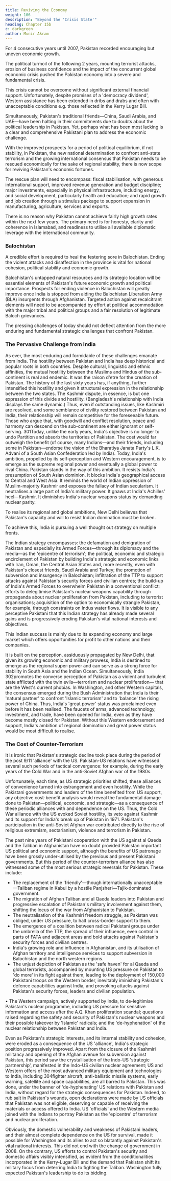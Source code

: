 ```yaml
---
title: Reviving the Economy
weight: 106
description: "Beyond the 'Crisis State'"
heading: Chapter 15b
c: darkgreen
author: Munir Akram
---
```




For 4 consecutive years until 2007, Pakistan recorded encouraging but uneven economic growth.

<!-- But it failed to address fundamental economic
problems—poverty and human development, job creation, infrastructure and
economic efficiency and productivity.  -->

The political turmoil of the following 2 years, mounting terrorist attacks, erosion of business confidence and the impact of the concurrent global economic crisis pushed the Pakistan economy into a severe and fundamental crisis. 

This crisis cannot be overcome without significant external financial support. Unfortunately, despite promises of a 'democracy dividend', Western assistance has been extended in dribs and drabs and often with unacceptable conditions e.g. those reflected in the Kerry Lugar Bill.


Simultaneously, Pakistan's traditional friends—China, Saudi Arabia, and UAE—have been halting in their commitments due to doubts about the political leadership in Pakistan. Yet, perhaps what has been most lacking is a clear and comprehensive Pakistani plan to address the economic challenge. 

With the improved prospects for a period of political equilibrium, if not stability, in Pakistan, the new national determination to confront anti-state terrorism and the growing international consensus that Pakistan needs to be rescued economically for the sake of regional stability, there is now scope for reviving Pakistan's economic fortunes. 

The rescue plan will need to encompass: fiscal stabilisation, with generous international support, improved revenue generation and budget discipline; major investments, especially in physical infrastructure, including energy, and social development, particularly health and education; and rapid growth and job creation through a stimulus package to support expansion in manufacturing, agriculture, services and exports.

There is no reason why Pakistan cannot achieve fairly high growth rates within the next few years. The primary need is for honesty, clarity and coherence in Islamabad, and readiness to utilise all available diplomatic leverage with the international community.


### Balochistan

A credible effort is required to heal the festering sore in Balochistan. Ending the violent attacks and disaffection in the province is vital for national cohesion, political stability and economic growth. 

Balochistan's untapped natural resources and its strategic location will be essential elements of Pakistan's future economic growth and political importance. Prospects for ending violence in Balochistan will greatly improve once India is stopped from aiding the Balochistan Liberation Army (BLA) insurgents through Afghanistan. Targeted action against recalcitrant elements
will need to be accompanied by effort at political accommodation with the
major tribal and political groups and a fair resolution of legitimate Baloch
grievances.

The pressing challenges of today should not deflect attention from the more enduring and fundamental strategic challenges that confront Pakistan.


### The Pervasive Challenge from India

As ever, the most enduring and formidable of these challenges emanate
from India. The hostility between Pakistan and India has deep historical and
popular roots in both countries. Despite cultural, linguistic and ethnic
affinities, the mutual hostility between the Muslims and Hindus of the sub-
continent is real and endemic. It was the raison d'etre for the creation of
Pakistan. The history of the last sixty years has, if anything, further intensified
this hostility and given it structural expression in the relationship between the
two states. The Kashmir dispute, in essence, is but one expression of this divide
and hostility. (Bangladesh's relationship with India displays the same
dynamic.) Thus, even if outstanding issues, like Kashmiri are resolved, and
some semblance of civility restored between Pakistan and India, their
relationship will remain competitive for the foreseeable future. Those who
argue that, with goodwill and conflict resolution, peace and harmony can
descend on the sub-continent are either ignorant or self-serving.
301Today, unlike the early years, India's objective is no longer to undo
Partition and absorb the territories of Pakistan. The cost would far
outweigh the benefit (of course, many Indians—and their friends, including
some in Pakistan—endorse the vision of the Bharatiya Janata Party's L.K.
Advani of a South Asian Confederation led by India). Today, India's
ambition, propelled by its self-perception and Western encouragement, is
to emerge as the supreme regional power and eventually a global power to
rival China. Pakistan stands in the way of this ambition. It resists India's
presumption of South Asian dominion. It blocks India's geographical
access to Central and West Asia. It reminds the world of Indian oppression
of Muslim-majority Kashmir and exposes the fallacy of Indian secularism.
It neutralises a large part of India's military power. It gnaws at India's
Achilles' heel—Kashmir. It diminishes India's nuclear weapons status by
demanding nuclear parity.

To realise its regional and global ambitions, New Delhi believes that
Pakistan's capacity and will to resist Indian domination must be broken. 

To achieve this, India is pursuing a well thought out strategy on multiple fronts.

The Indian strategy encompasses: the defamation and denigration of Pakistan and especially its Armed Forces—through its diplomacy and the media—as the 'epicentre of terrorism'; the political, economic and strategic encirclement of Pakistan by building India's strategic and economic links with Iran, Oman, the Central Asian States and, more recently, even with Pakistan's closest friends, Saudi Arabia and Turkey; the promotion of subversion and insurgency in Balochistan; infiltration of the TTP to support attacks against Pakistan's security forces and civilian centres; the build-up of India's Armed Forces to overwhelm Pakistan in a conventional conflict; efforts to delegitimise Pakistan's nuclear weapons capability through propaganda about nuclear proliferation from Pakistan, including to terrorist organisations; acquisition of the option to economically strangle Pakistan, for example, through constraints on Indus water flows. It is visible to any perceptive Pakistani that this Indian strategy has already made several gains and is progressively eroding Pakistan's vital national interests and objectives. 

This Indian success is mainly due to its expanding economy and large market which offers opportunities for profit to other nations and their companies. 

It is built on the perception, assiduously propagated by New Delhi, that given its growing economic and military prowess, India is destined to emerge as the regional super-power and can serve as a strong force for stability in South Asia and the Indian Ocean. Simultaneously, India
302promotes the converse perception of Pakistan as a violent and turbulent
state afflicted with the twin evils—terrorism and nuclear proliferation—
that are the West's current phobias. In Washington, and other Western
capitals, the consensus emerged during the Bush Administration that India
is their 'natural partner' to confront 'Islamic terrorism' and to 'balance' the
rising power of China. Thus, India's 'great power' status was proclaimed
even before it has been realised. The faucets of arms, advanced
technology, investment, and trade, have been opened for India, even as
they have become mostly closed for Pakistan. Without this Western
endorsement and support, India's ambition of regional domination and
great power status would be most difficult to realise.


### The Cost of Counter-Terrorism

It is ironic that Pakistan's strategic decline took place during the period of the post 9/11 'alliance' with the US. Pakistan-US relations have witnessed several such periods of tactical convergence: for example, during the early years of the Cold War and in the anti-Soviet Afghan war of the 1980s.

Unfortunately, each time, as US strategic priorities shifted, these alliances of convenience turned into estrangement and even hostility. While the Pakistani governments and leaders of the time benefited from US support, any objective cost-benefit analysis would reveal the fundamental damage done to Pakistan—political, economic, and strategic—as a consequence of these periodic alliances with and dependence on the US. Thus, the Cold War alliance with the US evoked Soviet hostility, its veto against Kashmir and its support for India's break up of Pakistan in 1971. Pakistan's participation in the anti-Soviet Afghan war contributed directly to the rise of religious extremism, sectarianism, violence and terrorism in Pakistan.

The past nine years of Pakistani cooperation with the US against al
Qaeda and the Taliban in Afghanistan have no doubt provided Pakistan
important US political and economic support, although the benefits of US
patronage have been grossly under-utilised by the previous and present
Pakistani governments. But this period of the counter-terrorism alliance
has also witnessed some of the most serious strategic reversals for
Pakistan. These include:

- The replacement of the 'friendly'—though internationally unacceptable—Taliban regime in Kabul by a hostile Panjsheri—Tajik-dominated government.
- The migration of Afghan Taliban and al Qaeda leaders into Pakistan and progressive escalation of Pakistan's military involvement against them, shifting the locus of the war from Afghanistan to Pakistan.
- The neutralisation of the Kashmiri freedom struggle, as Pakistan was obliged, under US pressure, to halt cross-border support to them.
- The emergence of a coalition between radical Pakistani groups under the umbrella of the TTP, the spread of their influence, even control in parts of FATA and adjacent areas and bold attacks against Pakistan's security forces and civilian centres.
- India's growing role and influence in Afghanistan, and its utilisation of Afghan territory and intelligence services to support subversion in Balochistan and the north western regions.
- The unjust depiction of Pakistan as the 'safe haven' for al Qaeda and global terrorists, accompanied by mounting US pressure on Pakistan to 'do more' in its fight against them, leading to the deployment of 150,000 Pakistani troops on the Western border, inevitably iminishing Pakistan's defence capabilities against India, and provoking attacks against Pakistan's security forces, leaders and civilian population.

• The Western campaign, actively supported by India, to de-legitimise
Pakistan's nuclear programme, including US pressure for sensitive
information and access after the A.Q. Khan proliferation scandal;
questions raised regarding the safety and security of Pakistan's
nuclear weapons and their possible takeover by 'Islamic' radicals;
and the 'de-hyphenation' of the nuclear relationship between Pakistan
and India.

Even as Pakistan's strategic interests, and its internal stability and
cohesion, were eroded as a consequence of the US 'alliance', India's strategic
position progressively improved. Apart from the closure of the Kashmiri
militancy and opening of the Afghan avenue for subversion against Pakistan,
this period saw the crystallisation of the Indo-US 'strategic partnership',
manifested in the Indo-US civilian nuclear agreement; US and Western offers
of the most advanced military equipment and technologies to India, including
304fighter aircraft, anti-ballistic missile systems, early warning, satellite and
space capabilities, are all barred to Pakistan. This was done, under the banner
of 'de-hyphenating' US relations with Pakistan and India, without regard for
the strategic consequences for Pakistan. Indeed, to rub salt in Pakistan's
wounds, open declarations were made by US officials that Pakistan was not
eligible, deserving or capable of receiving the materials or access offered to
India. US 'officials' and the Western media joined with the Indians to portray
Pakistan as the 'epicentre' of terrorism and nuclear proliferation.

Obviously, the domestic vulnerability and weakness of Pakistani leaders,
and their almost complete dependence on the US for survival, made it possible
for Washington and its allies to act so blatantly against Pakistan's vital national
interests. This did not end with the change of government in 2008. On the
contrary, US efforts to control Pakistan's security and domestic affairs visibly
intensified, as evident from the conditionalities incorporated in the Kerry-Lugar
Bill and the demand that Pakistan shift its military focus from deterring India to
fighting the Taliban. Washington fully expected Pakistan's leadership to do its
bidding.

